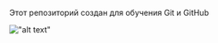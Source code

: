 Этот репозиторий создан для обучения Git и GitHub

!["alt text"](https://raw.githubusercontent.com/louim/in-case-of-fire/refs/heads/master/in_case_of_fire.png)
